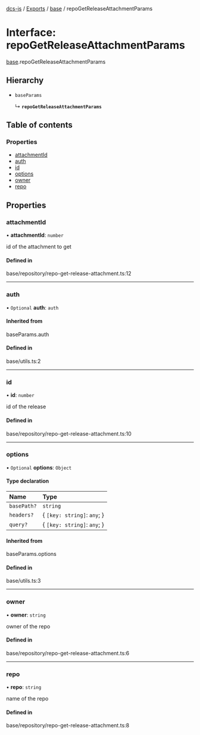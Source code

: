 [dcs-js](../README.md) / [Exports](../modules.md) / [base](../modules/base.md) / repoGetReleaseAttachmentParams

# Interface: repoGetReleaseAttachmentParams

[base](../modules/base.md).repoGetReleaseAttachmentParams

## Hierarchy

- `baseParams`

  ↳ **`repoGetReleaseAttachmentParams`**

## Table of contents

### Properties

- [attachmentId](base.repoGetReleaseAttachmentParams.md#attachmentid)
- [auth](base.repoGetReleaseAttachmentParams.md#auth)
- [id](base.repoGetReleaseAttachmentParams.md#id)
- [options](base.repoGetReleaseAttachmentParams.md#options)
- [owner](base.repoGetReleaseAttachmentParams.md#owner)
- [repo](base.repoGetReleaseAttachmentParams.md#repo)

## Properties

### <a id="attachmentid" name="attachmentid"></a> attachmentId

• **attachmentId**: `number`

id of the attachment to get

#### Defined in

base/repository/repo-get-release-attachment.ts:12

___

### <a id="auth" name="auth"></a> auth

• `Optional` **auth**: `auth`

#### Inherited from

baseParams.auth

#### Defined in

base/utils.ts:2

___

### <a id="id" name="id"></a> id

• **id**: `number`

id of the release

#### Defined in

base/repository/repo-get-release-attachment.ts:10

___

### <a id="options" name="options"></a> options

• `Optional` **options**: `Object`

#### Type declaration

| Name | Type |
| :------ | :------ |
| `basePath?` | `string` |
| `headers?` | { `[key: string]`: `any`;  } |
| `query?` | { `[key: string]`: `any`;  } |

#### Inherited from

baseParams.options

#### Defined in

base/utils.ts:3

___

### <a id="owner" name="owner"></a> owner

• **owner**: `string`

owner of the repo

#### Defined in

base/repository/repo-get-release-attachment.ts:6

___

### <a id="repo" name="repo"></a> repo

• **repo**: `string`

name of the repo

#### Defined in

base/repository/repo-get-release-attachment.ts:8
